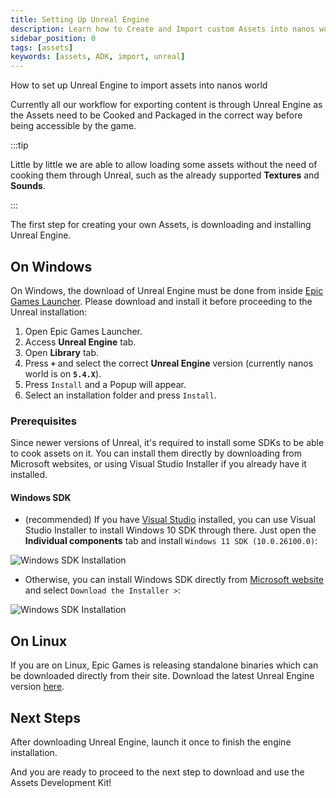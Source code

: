 ```yaml
---
title: Setting Up Unreal Engine
description: Learn how to Create and Import custom Assets into nanos world
sidebar_position: 0
tags: [assets]
keywords: [assets, ADK, import, unreal]
---
```


How to set up Unreal Engine to import assets into nanos world


Currently all our workflow for exporting content is through Unreal Engine as the Assets need to be Cooked and Packaged in the correct way before being accessible by the game.

:::tip

Little by little we are able to allow loading some assets without the need of cooking them through Unreal, such as the already supported **Textures** and **Sounds**.

:::


The first step for creating your own Assets, is downloading and installing Unreal Engine.


## On Windows

On Windows, the download of Unreal Engine must be done from inside [Epic Games Launcher](https://www.unrealengine.com/en-US/download). Please download and install it before proceeding to the Unreal installation:

1. Open Epic Games Launcher.
2. Access **Unreal Engine** tab.
3. Open **Library** tab.
4. Press **`+`** and select the correct **Unreal Engine** version (currently nanos world is on **`5.4.X`**).
5. Press `Install` and a Popup will appear.
6. Select an installation folder and press `Install`.


### Prerequisites

Since newer versions of Unreal, it's required to install some SDKs to be able to cook assets on it. You can install them directly by downloading from Microsoft websites, or using Visual Studio Installer if you already have it installed.


#### Windows SDK

- (recommended) If you have [Visual Studio](https://visualstudio.microsoft.com/downloads/) installed, you can use Visual Studio Installer to install Windows 10 SDK through there. Just open the **Individual components** tab and install `Windows 11 SDK (10.0.26100.0)`:

![Windows SDK Installation](/img/docs/windows-10-sdk-vs.webp)

- Otherwise, you can install Windows SDK directly from [Microsoft website](https://developer.microsoft.com/en-us/windows/downloads/windows-sdk/) and select `Download the Installer >`:

![Windows SDK Installation](/img/docs/windows-10-sdk.webp)


## On Linux

If you are on Linux, Epic Games is releasing standalone binaries which can be downloaded directly from their site. Download the latest Unreal Engine version [here](https://www.unrealengine.com/en-US/linux).


## Next Steps

After downloading Unreal Engine, launch it once to finish the engine installation.

And you are ready to proceed to the next step to download and use the Assets Development Kit!
